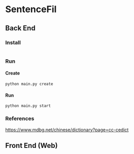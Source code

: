 # SentenceFil

## Back End

### Install

```
```

### Run

#### Create

```
python main.py create
```

#### Run

```
python main.py start
```

### References

https://www.mdbg.net/chinese/dictionary?page=cc-cedict

## Front End (Web)

```
```
